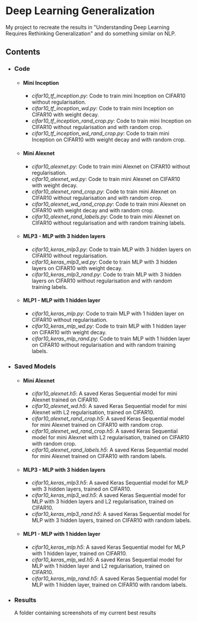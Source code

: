 # Deep Learning Generalization
My project to recreate the results in "Understanding Deep Learning Requires Rethinking Generalization" and do something similar on NLP.

## Contents
* ###  Code
  * #### Mini Inception
    * *cifar10_tf_inception.py*: Code to train mini Inception on CIFAR10 without regularisation.
    * *cifar10_tf_inception_wd.py*: Code to train mini Inception on CIFAR10 with weight decay.
    * *cifar10_tf_inception_rand_crop.py*: Code to train mini Inception on CIFAR10 without regularisation and with random crop.
    * *cifar10_tf_inception_wd_rand_crop.py*: Code to train mini Inception on CIFAR10 with weight decay and with random crop.
  * #### Mini Alexnet
    * *cifar10_alexnet.py*: Code to train mini Alexnet on CIFAR10 without regularisation.
    * *cifar10_alexnet_wd.py*: Code to train mini Alexnet on CIFAR10 with weight decay.
    * *cifar10_alexnet_rand_crop.py*: Code to train mini Alexnet on CIFAR10 without regularisation and with random crop.
    * *cifar10_alexnet_wd_rand_crop.py*: Code to train mini Alexnet on CIFAR10 with weight decay and with random crop.
    * *cifar10_alexnet_rand_labels.py*: Code to train mini Alexnet on CIFAR10 without regularisation and with random training labels.
  * #### MLP3 - MLP with 3 hidden layers
    * *cifar10_keras_mlp3.py*: Code to train MLP with 3 hidden layers on CIFAR10 without regularisation.
    * *cifar10_keras_mlp3_wd.py*: Code to train MLP with 3 hidden layers on CIFAR10 with weight decay.
    * *cifar10_keras_mlp3_rand.py*: Code to train MLP with 3 hidden layers on CIFAR10 without regularisation and with random training labels.
  * #### MLP1 - MLP with 1 hidden layer
    * *cifar10_keras_mlp.py*: Code to train MLP with 1 hidden layer on CIFAR10 without regularisation.
    * *cifar10_keras_mlp_wd.py*: Code to train MLP with 1 hidden layer on CIFAR10 with weight decay.
    * *cifar10_keras_mlp_rand.py*: Code to train MLP with 1 hidden layer on CIFAR10 without regularisation and with random training labels.

* ### Saved Models
  * #### Mini Alexnet
    * *cifar10_alexnet.h5*: A saved Keras Sequential model for mini Alexnet trained on CIFAR10.
    * *cifar10_alexnet_wd.h5*: A saved Keras Sequential model for mini Alexnet with L2 regularisation, trained on CIFAR10.
    * *cifar10_alexnet_rand_crop.h5*: A saved Keras Sequential model for mini Alexnet trained on CIFAR10 with random crop.
    * *cifar10_alexnet_wd_rand_crop.h5*: A saved Keras Sequential model for mini Alexnet with L2 regularisation, trained on CIFAR10 with random crop.
    * *cifar10_alexnet_rand_labels.h5*: A saved Keras Sequential model for mini Alexnet trained on CIFAR10 with random labels.
  * #### MLP3 - MLP with 3 hidden layers
    * *cifar10_keras_mlp3.h5*: A saved Keras Sequential model for MLP with 3 hidden layers, trained on CIFAR10.
    * *cifar10_keras_mlp3_wd.h5*: A saved Keras Sequential model for MLP with 3 hidden layers and L2 regularisation, trained on CIFAR10.
    * *cifar10_keras_mlp3_rand.h5*: A saved Keras Sequential model for MLP with 3 hidden layers, trained on CIFAR10 with random labels.
  * #### MLP1 - MLP with 1 hidden layer
    * *cifar10_keras_mlp.h5*: A saved Keras Sequential model for MLP with 1 hidden layer, trained on CIFAR10.
    * *cifar10_keras_mlp_wd.h5*: A saved Keras Sequential model for MLP with 1 hidden layer and L2 regularisation, trained on CIFAR10.
    * *cifar10_keras_mlp_rand.h5*: A saved Keras Sequential model for MLP with 1 hidden layer, trained on CIFAR10 with random labels.

* ### Results
  A folder containing screenshots of my current best results
